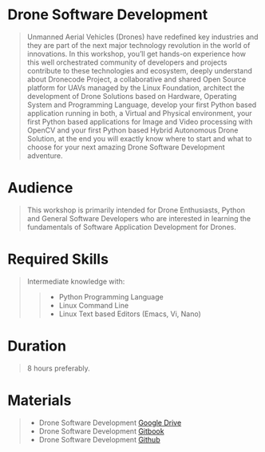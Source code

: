 # Drone Software Development

> Unmanned Aerial Vehicles (Drones) have redefined key industries and they are part of the next major technology revolution in the world of innovations. In this workshop, you’ll get hands-on experience how this well orchestrated community of developers and projects contribute to these technologies and ecosystem, deeply understand about Dronecode Project, a collaborative and shared Open Source platform for UAVs managed by the Linux Foundation, architect the development of Drone Solutions based on Hardware, Operating System and Programming Language, develop your first Python based application running in both, a Virtual and Physical environment, your first Python based applications for Image and Video processing with OpenCV and your first Python based Hybrid Autonomous Drone Solution, at the end you will exactly know where to start and what to choose for your next amazing Drone Software Development adventure.

# Audience

> This workshop is primarily intended for Drone Enthusiasts, Python and General Software Developers who are interested in learning the fundamentals of Software Application Development for Drones.

# Required Skills

> Intermediate knowledge with:
> > - Python Programming Language
> > - Linux Command Line
> > - Linux Text based Editors (Emacs, Vi, Nano)

# Duration

> 8 hours preferably.

# Materials

> - Drone Software Development [Google Drive](https://drive.google.com/drive/u/0/folders/0B6h7kxp-oIy8X1pSOFd0UHBZRzA)
> - Drone Software Development [Gitbook](https://theiotlearninginitiative.gitbooks.io/bitol/content/)
> - Drone Software Development [Github](https://github.com/TheIoTLearningInitiative/Bitol)

